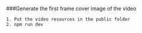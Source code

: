 ###Generate the first frame cover image of the video
```
1. Put the video resources in the public folder
2. npm run dev
```
